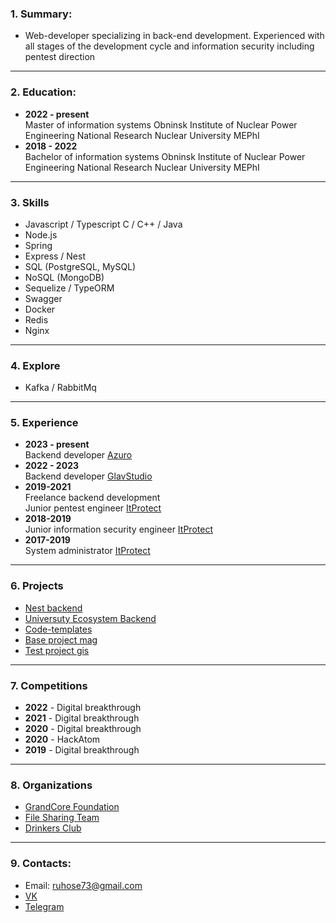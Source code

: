 ### 1. Summary: ###
* Web-developer specializing in back-end development. Experienced with all stages of the development cycle and information security including pentest direction

---
### 2. Education: ###
*  **2022 - present**  
Master of information systems Obninsk Institute of Nuclear Power Engineering National Research Nuclear University MEPhI
*  **2018 - 2022**  
Bachelor of information systems Obninsk Institute of Nuclear Power Engineering National Research Nuclear University MEPhI

---
### 3. Skills ###
*  Javascript / Typescript C / C++ / Java
*  Node.js
*  Spring
*  Express / Nest
*  SQL (PostgreSQL, MySQL)
*  NoSQL (MongoDB)
*  Sequelize / TypeORM
*  Swagger
*  Docker
*  Redis
*  Nginx

---
### 4. Explore ###

*  Kafka / RabbitMq

---
### 5. Experience ###
*  **2023 - present**  
Backend developer [Azuro](https://azuro.org/)
*  **2022 - 2023**  
Backend developer [GlavStudio](https://glavstudio.pro/)
*  **2019-2021**  
Freelance backend development  
Junior pentest engineer [ItProtect](https://itprotect.ru/)
*  **2018-2019**  
Junior information security engineer [ItProtect](https://itprotect.ru/)
*  **2017-2019**  
System administrator [ItProtect](https://itprotect.ru/)

---
### 6. Projects ###
*  [Nest backend](https://github.com/ruhose73/test-backend-nest)
*  [Universuty Ecosystem Backend](https://github.com/ruhose73/university-ecosystem-back)
*  [Code-templates](https://github.com/ruhose73/Code-templates)
*  [Base project mag](https://github.com/ruhose73/base-project-mag)
*  [Test project gis](https://github.com/ruhose73/test-project-gis)

---
### 7. Competitions ###
*  **2022** - Digital breakthrough
*  **2021** - Digital breakthrough
*  **2020** - Digital breakthrough
*  **2020** - HackAtom
*  **2019** - Digital breakthrough

---
### 8. Organizations ###
*  [GrandCore Foundation](https://github.com/grandcore)
*  [File Sharing Team](https://github.com/file-sharing-erp-team)
*  [Drinkers Club](https://github.com/drinkers-group)

---
### 9. Contacts: ###
*  Email: ruhose73@gmail.com
*  [VK](https://vk.com/chegevarys)
*  [Telegram](https://t.me/Toropcha)
